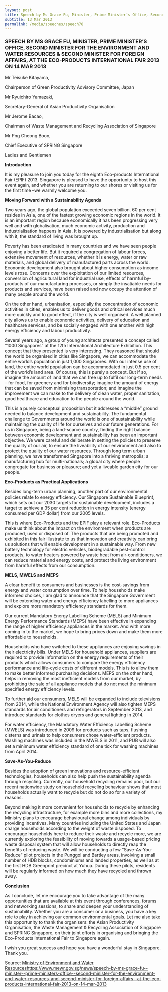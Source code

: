 ```yaml
---
layout: post
title: Speech by Ms Grace Fu, Minister, Prime Minister’s Office, Second Minister for the Environment and Water Resources & Second Minister for Foreign Affairs, at the Eco-products International Fair 2013 on 14 Mar 2013
subtitle: 13 Mar 2013
permalink: /media/speeches/speech78
---
```


### SPEECH BY MS GRACE FU, MINISTER, PRIME MINISTER’S OFFICE, SECOND MINISTER FOR THE ENVIRONMENT AND WATER RESOURCES & SECOND MINISTER FOR FOREIGN AFFAIRS, AT THE ECO-PRODUCTS INTERNATIONAL FAIR 2013 ON 14 MAR 2013

Mr Teisuke Kitayama,

Chairperson of Green Productivity Advisory Committee, Japan

Mr Ryuichiro Yamazaki,

Secretary-General of Asian Productivity Organisation

Mr Jerome Bacao,

Chairman of Waste Management and Recycling Association of Singapore

Mr Png Cheong Boon,

Chief Executive of SPRING Singapore

Ladies and Gentlemen

**Introduction**

It is my pleasure to join you today for the eighth Eco-products International Fair (EPIF) 2013. Singapore is pleased to have the opportunity to host this event again, and whether you are returning to our shores or visiting us for the first time –we warmly welcome you.

**Moving Forward with a Sustainability Agenda**

Two years ago, the global population exceeded seven billion. 60 per cent resides in Asia, one of the fastest growing economic regions in the world. It is an important region because economically it has been progressing very well and with globalisation, much economic activity, production and industrialisation happens in Asia. It is powered by industrialisation but along with it, the standard of living was brought up.

Poverty has been eradicated in many countries and we have seen people enjoying a better life. But it required a congregation of labour forces, extensive movement of resources, whether it is energy, water or raw materials, and global delivery of manufactured parts across the world. Economic development also brought about higher consumption as income levels rose. Concerns over the exploitation of our limited resources, conversion of agricultural land for industrial use, effects of harmful by-products of our manufacturing processes, or simply the insatiable needs for products and services, have been raised and now occupy the attention of many people around the world.

On the other hand, urbanisation, especially the concentration of economic activities in cities, enables us to deliver goods and critical services much more quickly and to good effect, if the city is well organised. A well planned city allows us to enable economic activities, delivery of education and healthcare services, and be socially engaged with one another with high energy efficiency and labour productivity.

Several years ago, a group of young architects presented a concept called “1000 Singapores” at the 12th International Architecture Exhibition. This concept that they presented is very interesting. They reasoned that should the world be organised in cities like Singapore, we can accommodate the entire world’s population in just 1,000 Singapores. With our intense use of land, the entire world population can be accommodated in just 0.5 per cent of the world’s land area. Of course, this is purely a concept. But if so, imagine the amount of land that we can free up to fulfil our long-term needs - for food, for greenery and for biodiversity; imagine the amount of energy that can be saved from minimising transportation; and imagine the improvement we can make to the delivery of clean water, proper sanitation, good healthcare and education to the people around the world.

This is a purely conceptual proposition but it addresses a “middle” ground needed to balance development and sustainability. The fundamental challenge to Governments around the world is one of sustainability while maintaining the quality of life for ourselves and our future generations. For us in Singapore, being a land-scarce country, finding the right balance between economic development and sustainability has been an important objective. We were careful and deliberate in setting the policies to preserve the quality of our air, to ensure the liveability of our environment and also to protect the quality of our water resources. Through long term urban planning, we have transformed Singapore into a thriving metropolis; a manufacturing hub for multi-nationals; a global city where people congregate for business or pleasure; and yet a liveable garden city for our people.

**Eco-Products as Practical Applications**

Besides long-term urban planning, another part of our environmental policies relate to energy efficiency. Our Singapore Sustainable Blueprint, which sets out our 2030 targets for sustainable development, includes a target to achieve a 35 per cent reduction in energy intensity (energy consumed per GDP dollar) from our 2005 levels.

This is where Eco-Products and the EPIF play a relevant role. Eco-Products make us think about the impact on the environment when products are produced, used or disposed of. The products that are being promoted and exhibited in this fair illustrate to us that innovation and creativity can bring us solutions that will enable development in a sustainable way. From new battery technology for electric vehicles, biodegradable pest-control products, to water heaters powered by waste heat from air-conditioners, we can reduce material and energy costs, and protect the living environment from harmful effects from our consumption.

**MELS, MWELS and MEPS**

A clear benefit to consumers and businesses is the cost-savings from energy and water consumption over time. To help households make informed choices, I am glad to announce that the Singapore Government will be extending water and energy efficiency labelling to more appliances and explore more mandatory efficiency standards for them.

Our current Mandatory Energy Labelling Scheme (MELS) and Minimum Energy Performance Standards (MEPS) have been effective in expanding the range of higher efficiency appliances in the market. And with more coming in to the market, we hope to bring prices down and make them more affordable to households.

Households who have switched to these appliances are enjoying savings in their electricity bills. Under MELS for household appliances, suppliers are required to provide information on the energy requirements of their products which allows consumers to compare the energy efficiency performance and life-cycle costs of different models. This is to allow them to make better informed purchasing decisions. MEPS on the other hand, helps in removing the most inefficient models from our market, by prohibiting the sale of all appliance models that do not meet the minimum specified energy efficiency levels.

To further aid our consumers, MELS will be expanded to include televisions from 2014, while the National Environment Agency will also tighten MEPS standards for air conditioners and refrigerators in September 2013, and introduce standards for clothes dryers and general lighting in 2014.

For water efficiency, the Mandatory Water Efficiency Labelling Scheme (MWELS) was introduced in 2009 for products such as taps, flushing cisterns and urinals to help consumers chose water-efficient products. Washing machines was included in the MWELS in 2011, and PUB will also set a minimum water efficiency standard of one tick for washing machines from April 2014.

**Save-As-You-Reduce**

Besides the adoption of green innovations and resource-efficient technologies, households can also help push the sustainability agenda through recycling. Currently, our household recycling remains poor, but our recent nationwide study on household recycling behaviour shows that most households actually want to recycle but do not do so for a variety of reasons.

Beyond making it more convenient for households to recycle by enhancing the recycling infrastructure, for example more bins and more collections, my Ministry plans to encourage behavioural change among individuals by providing incentives. Many countries including the United States and Japan charge households according to the weight of waste disposed. To encourage households here to reduce their waste and recycle more, we are currently exploring the feasibility of moving towards a usage-based pricing waste disposal system that will allow households to directly reap the benefits of reducing waste. We will be conducting a few “Save-As-You-Reduce” pilot projects in the Punggol and Bartley areas, involving a small number of HDB blocks, condominiums and landed properties, as well as at the first HDB Greenprint precinct at Yuhua. During these pilots, residents will be regularly informed on how much they have recycled and thrown away.

**Conclusion**

As I conclude, let me encourage you to take advantage of the many opportunities that are available at this event through conferences, forums and networking sessions, to share and deepen your understanding of sustainability. Whether you are a consumer or a business, you have a key role to play in achieving our common environmental goals. Let me also take this opportunity to thank the organisers: the Asian Productivity Organisation, the Waste Management & Recycling Association of Singapore and SPRING Singapore, on their joint efforts in organising and bringing the Eco-Products International Fair to Singapore again.

I wish you great success and hope you have a wonderful stay in Singapore. Thank you.

Source: [<a href="https://www.mewr.gov.sg/news/speech-by-ms-grace-fu--minister--prime-ministers-office--second-minister-for-the-environment-and-water-resources-and-second-minister-for-foreign-affairs--at-the-eco-products-international-fair-2013-on-14-mar-2013" target="_blank">Ministry of Environment and Water Resources</a>](http://www.jtc.gov.sg/industrial-land-and-space/Pages/cleantech-park.aspx)https://www.mewr.gov.sg/news/speech-by-ms-grace-fu--minister--prime-ministers-office--second-minister-for-the-environment-and-water-resources-and-second-minister-for-foreign-affairs--at-the-eco-products-international-fair-2013-on-14-mar-2013